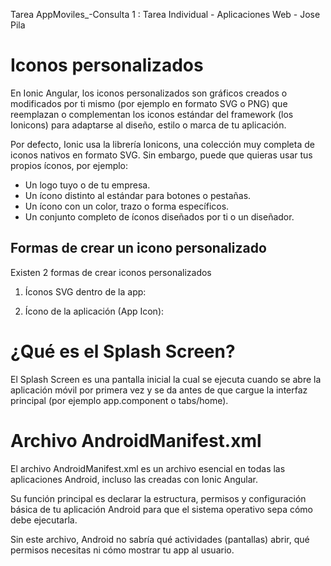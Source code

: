Tarea AppMoviles_-Consulta 1 : Tarea Individual - Aplicaciones Web - Jose Pila
# Iconos personalizados
En Ionic Angular, los iconos personalizados son gráficos creados o modificados por ti mismo (por ejemplo en formato SVG o PNG) que reemplazan o complementan los iconos estándar del framework (los Ionicons) para adaptarse al diseño, estilo o marca de tu aplicación.

Por defecto, Ionic usa la librería Ionicons, una colección muy completa de iconos nativos en formato SVG. Sin embargo, puede que quieras usar tus propios íconos, por ejemplo:

* Un logo tuyo o de tu empresa.
* Un ícono distinto al estándar para botones o pestañas.
* Un ícono con un color, trazo o forma específicos.
* Un conjunto completo de íconos diseñados por ti o un diseñador.
## Formas de crear un icono personalizado 
Existen 2 formas de crear iconos personalizados
1. Íconos SVG dentro de la app:
     
2. Ícono de la aplicación (App Icon):

# ¿Qué es el Splash Screen?
El Splash Screen es una pantalla inicial la cual se ejecuta cuando se abre la aplicación móvil por primera vez y se da antes de que cargue la interfaz principal (por ejemplo app.component o tabs/home).
# Archivo AndroidManifest.xml
El archivo AndroidManifest.xml es un archivo esencial en todas las aplicaciones Android, incluso las creadas con Ionic Angular.

Su función principal es declarar la estructura, permisos y configuración básica de tu aplicación Android para que el sistema operativo sepa cómo debe ejecutarla.

Sin este archivo, Android no sabría qué actividades (pantallas) abrir, qué permisos necesitas ni cómo mostrar tu app al usuario.



